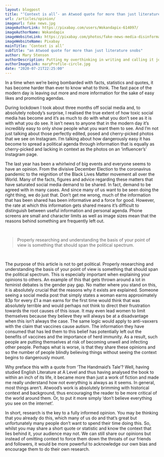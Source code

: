 ```yaml
---
layout: blogpost
title: "‘Context is all’- an Atwood quote for more than just literature snobs"
url: /articles/opinion/
imageurl: fake news.jpg
imageAuthorLink: https://pixabay.com/users/Wokandapix-614097/
imageAuthorName: Wokandapix
imageWebsiteLink: https://pixabay.com/photos/fake-news-media-disinformation-2355686/
imageWebsiteName: Pixabay
mainTitle: ‘Context is all’
subTitle: "an Atwood quote for more than just literature snobs"
author: Mary Stenson
authorDescription: Putting my overthinking in writing and calling it journalism
authorImageLink: maryProfile-circle.jpg
date: "2020-07-21T22:25:00"
---
```



In a time when we’re being bombarded with facts, statistics and quotes, it has become harder than ever to know what to think.  The fast pace of the modern day is leaving out more and more information for the sake of easy likes and promoting agendas.

During lockdown I took about three months off social media and, to absolutely nobody’s surprise, I realised the true extent of how toxic social media has become and it’s as much to do with what you don’t see as it is with what you do see. It isn’t news to anyone that in the modern day it’s incredibly easy to only show people what you want them to see. And I’m not just talking about those perfectly edited, posed and cherry-picked photos that we see on Instagram. I’m talking about how dangerously easy it has become to spread a political agenda through information that is equally as cherry-picked and lacking in context as the photos on an ‘influencer’s’ Instagram page.

The last year has been a whirlwind of big events and everyone seems to have an opinion. From the divisive December Election to the coronavirus pandemic to the reignition of the Black Lives Matter movement all over the World. Many of the facts, figures and advice regarding these matters that have saturated social media demand to be shared. In fact, demand to be agreed with in many cases. And since many of us want to be seen doing the right thing, we do just that. Don’t get me wrong, much of the information that has been shared has been informative and a force for good. However, the rate at which this information gets shared means it’s difficult to distinguish between useful information and personal agenda. Phone screens are small and character limits as well as image sizes mean that the reasons behind something are frequently left out.

<br>
<blockquote class="blockquote text-center">
            <p class="mb-0 font-weight-bold font-italic">Properly researching and understanding the basis of your point 
                of view is something that should span the political spectrum.</p>
          </blockquote><br>

The purpose of this article is not to get political. Properly researching and understanding the basis of your point of view is something that should span the political spectrum. This is especially important when explaining your opinions to others. An example of this that gets thrown around a lot in feminist debates is the gender pay gap. No matter where you stand on this, it is absolutely crucial that the reasons why it exists are explained. Someone seeing a social media post that simply states a woman earns approximately 83p for every £1 a man earns for the first time would think that was absolutely terrible and would perhaps not think to direct their frustration towards the root causes of this issue. It may even lead women to limit themselves because they believe they will always be at a disadvantage when this isn’t always the case. The same logic would apply to anti-vaxxers with the claim that vaccines cause autism. The information they have consumed that has led them to this belief has potentially left out the benefits of vaccines and the importance of herd immunity. As a result, such people are putting themselves at risk of becoming unwell and infecting other people. Perhaps what is worse, is that they share these opinions and so the number of people blindly believing things without seeing the context begins to dangerously mount.

Why preface this with a quote from ‘The Handmaid’s Tale’? Well, having studied English Literature at A Level and thus having analysed the book to within an inch of its life, it became more than just a work of fiction and made me really understand how not everything is always as it seems. In general, most things aren’t. Atwood’s work is absolutely brimming with historical context and background, thus encouraging the reader to be more critical of the world around them. Or, to put it more simply ‘don’t believe everything you see on the internet’.

In short, research is the key to a fully informed opinion. You may be thinking that you already do this, which many of us do and that’s great but unfortunately many people don’t want to spend their time doing this. So, whilst you may share a short quote or statistic and know the context that lies behind it, your audience may not. We can still share our opinions but instead of omitting context to force them down the throats of our friends and followers, it would be more powerful to acknowledge our own bias and encourage them to do their own research.